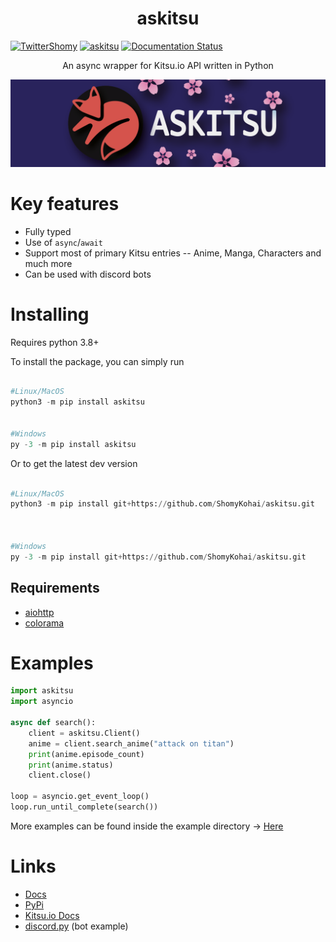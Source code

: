 <h1  align="center">
askitsu
</h1>

[![TwitterShomy](https://img.shields.io/badge/-shomykohai-1DA1F2?style=flat&logo=twitter&logoColor=white&labelColor=1DA1F2)](https://twitter.com/shomykohai)
[![askitsu](https://img.shields.io/pypi/v/askitsu?label=askitsu&logo=pypi&logoColor=white&labelColor=blue&color=9cf)](https://pypi.org/project/askitsu/)
[![Documentation Status](https://readthedocs.org/projects/askitsu/badge/?version=latest)](https://askitsu.readthedocs.io/en/latest/?badge=latest)

<p align="center">
  An async wrapper for Kitsu.io API written in Python
</p>

![askitsu](https://github.com/ShomyKohai/askitsu/blob/master/docs/images/dark.png?raw=true "askitsu")
  
# Key features

- Fully typed
- Use of `async`/`await`
- Support most of primary Kitsu entries -- Anime, Manga, Characters and much more
- Can be used with discord bots

# Installing

Requires python 3.8+

To install the package, you can simply run

```py

#Linux/MacOS
python3 -m pip install askitsu


#Windows
py -3 -m pip install askitsu

```

Or to get the latest dev version

```py

#Linux/MacOS
python3 -m pip install git+https://github.com/ShomyKohai/askitsu.git

  

#Windows
py -3 -m pip install git+https://github.com/ShomyKohai/askitsu.git

```

## Requirements

- [aiohttp](https://pypi.org/project/aiohttp/)
- [colorama](https://pypi.org/project/colorama/)

# Examples

```py
import askitsu
import asyncio

async def search():
    client = askitsu.Client()
    anime = client.search_anime("attack on titan")
    print(anime.episode_count)
    print(anime.status)
    client.close()

loop = asyncio.get_event_loop()
loop.run_until_complete(search())

```

More examples can be found inside the example directory -> [Here](https://github.com/ShomyKohai/askitsu/tree/master/examples)

# Links

- [Docs](https://askitsu.readthedocs.io/)
- [PyPi](https://pypi.org/project/askitsu/)
- [Kitsu.io Docs](https://kitsu.docs.apiary.io/)
- [discord.py](https://github.com/Rapptz/discord.py) (bot example)
